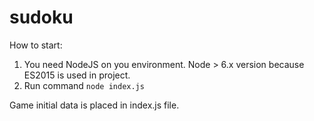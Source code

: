 # sudoku
How to start:
1) You need NodeJS on you environment. Node > 6.x version because ES2015 is used in project.
2) Run command 
`node index.js`

Game initial data is placed in index.js file.
